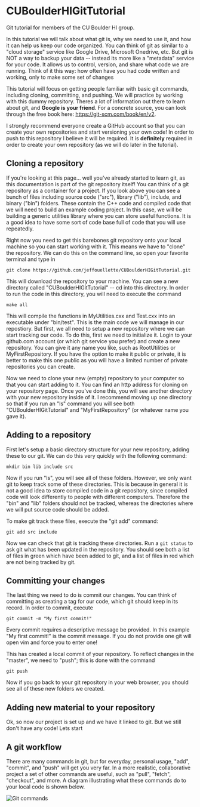 # CUBoulderHIGitTutorial
Git tutorial for members of the CU Boulder HI group.

In this tutorial we will talk about what git is, why we need to use it, and how it can help us keep our code organized.
You can think of git as similar to a "cloud storage" service like Google Drive, Microsoft Onedrive, etc. But git is NOT a way to backup your data -- instead its more like a "metadata" service for your code. It allows us to control, version, and share what code we are running. Think of it this way: how often have you had code written and working, only to make some set of changes 

This tutorial will focus on getting people familiar with basic git commands, including cloning, committing, and pushing. We will practice by working with this dummy repository. Theres a lot of information out there to learn about git, and **Google is your friend**. For a concrete source, you can look through the free book here: https://git-scm.com/book/en/v2.

I strongly recommend everyone create a GitHub account so that you can create your own repositories and start versioning your own code! In order to push to this repository I believe it will be required. It is **definitely** required in order to create your own repository (as we will do later in the tutorial).

## Cloning a repository

If you're looking at this page... well you've already started to learn git, as this documentation is part of the git repository itself! You can think of a git repository as a container for a project. If you look above you can see a bunch of files including source code ("src"), library ("lib"), include, and binary ("bin") folders. These contain the C++ code and compiled code that we will need to build an example coding project. In this case, we will be building a generic utilities library where you can store useful functions. It is a good idea to have some sort of code base full of code that you will use repeatedly.

Right now you need to get this barebones git repository onto your local machine so you can start working with it. This means we have to "clone" the repository. We can do this on the command line, so open your favorite terminal and type in

````git clone https://github.com/jeffouellette/CUBoulderHIGitTutorial.git````

This will download the repository to your machine. You can see a new directory called "CUBoulderHIGitTutorial" -- cd into this directory.
In order to run the code in this directory, you will need to execute the command

````make all````

This will compile the functions in MyUtilities.cxx and Test.cxx into an executable under "bin/test". This is the main code we will manage in our repostiory. But first, we all need to setup a new repository where we can start tracking our code. To do this, first we need to initialize it. Login to your github.com account (or which git service you prefer) and create a new repository. You can give it any name you like, such as RootUtilities or MyFirstRepository. If you have the option to make it public or private, it is better to make this one public as you will have a limited number of private repositories you can create.

Now we need to clone your new (empty) repository to your computer so that you can start adding to it. You can find an http address for cloning on your repository page. Once you've done this, you will see another directory with your new repository inside of it. I recommend moving up one directory so that if you run an "ls" command you will see both "CUBoulderHIGitTutorial" and "MyFirstRepository" (or whatever name you gave it).

## Adding to a repository

First let's setup a basic directory structure for your new repository, adding these to our git. We can do this very quickly with the following command:

````mkdir bin lib include src````

Now if you run "ls", you will see all of these folders. However, we only want git to keep track some of these directories. This is because in general it is not a good idea to store compiled code in a git repository, since compiled code will look differently to people with different computers. Therefore the "bin" and "lib" folders should not be tracked, whereas the directories where we will put source code should be added.

To make git track these files, execute the "git add" command:

````git add src include````

Now we can check that git is tracking these directories. Run a ````git status```` to ask git what has been updated in the repository. You should see both a list of files in green which have been added to git, and a list of files in red which are not being tracked by git.

## Committing your changes

The last thing we need to do is commit our changes. You can think of committing as creating a tag for our code, which git should keep in its record. In order to commit, execute

````git commit -m "My first commit!"````

Every commit requires a descriptive message be provided. In this example "My first commit!" is the commit message. If you do not provide one git will open vim and force you to enter one!

This has created a local commit of your repository. To reflect changes in the "master", we need to "push"; this is done with the command 

````git push````

Now if you go back to your git repository in your web browser, you should see all of these new folders we created.

## Adding new material to your repository

Ok, so now our project is set up and we have it linked to git. But we still don't have any code! Lets start 

## A git workflow

There are many commands in git, but for everyday, personal usage, "add", "commit", and "push" will get you very far. In a more realistic, collaborative project a set of other commands are useful, such as "pull", "fetch", "checkout", and more. A diagram illustrating what these commands do to your local code is shown below.

![Git commands](https://tapaswenipathak.files.wordpress.com/2016/02/xwvzt.png)



